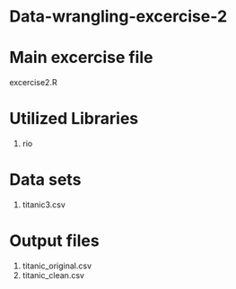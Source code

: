 # Data-wrangling-excercise-2

# Main excercise file
excercise2.R

# Utilized Libraries
1. rio

# Data sets
1. titanic3.csv

# Output files
1. titanic_original.csv
2. titanic_clean.csv
